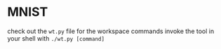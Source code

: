 # MNIST

check out the `wt.py` file for the workspace commands
invoke the tool in your shell with `./wt.py [command]`
